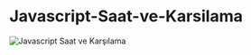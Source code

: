 # Javascript-Saat-ve-Karsilama
![Javascript Saat ve Karşılama](https://user-images.githubusercontent.com/81578763/147770468-81a8bff0-69d4-4eb1-aa46-2dfaaec5d8a5.jpg)
